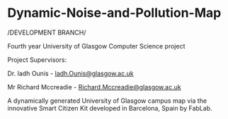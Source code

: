 Dynamic-Noise-and-Pollution-Map
===============================

/DEVELOPMENT BRANCH/

Fourth year University of Glasgow Computer Science project

Project Supervisors: 

  Dr. Iadh Ounis - Iadh.Ounis@glasgow.ac.uk
  
  Mr Richard Mccreadie - Richard.Mccreadie@glasgow.ac.uk
  
  
A dynamically generated University of Glasgow campus map via the innovative Smart Citizen Kit developed in Barcelona, Spain by FabLab.
